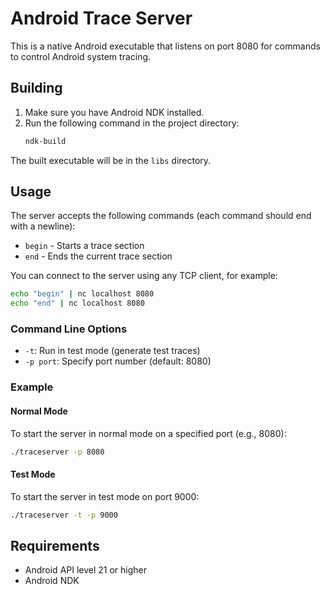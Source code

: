 # Android Trace Server

This is a native Android executable that listens on port 8080 for commands to control Android system tracing.

## Building

1. Make sure you have Android NDK installed.
2. Run the following command in the project directory:
   ```bash
   ndk-build
   ```

The built executable will be in the `libs` directory.

## Usage

The server accepts the following commands (each command should end with a newline):
- `begin` - Starts a trace section
- `end` - Ends the current trace section

You can connect to the server using any TCP client, for example:
```bash
echo "begin" | nc localhost 8080
echo "end" | nc localhost 8080
```

### Command Line Options
- `-t`: Run in test mode (generate test traces)
- `-p port`: Specify port number (default: 8080)

### Example

#### Normal Mode
To start the server in normal mode on a specified port (e.g., 8080):
```bash
./traceserver -p 8080
```

#### Test Mode
To start the server in test mode on port 9000:
```bash
./traceserver -t -p 9000
```

## Requirements

- Android API level 21 or higher
- Android NDK 